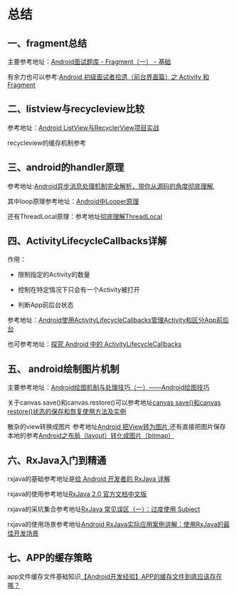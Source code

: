 # 总结
## 一、fragment总结
主要参考地址：[Android面试题库 - Fragment（一） - 基础 ](http://fullscreendeveloper.cn/articles/2018/09/02/1535901570200.html)

有余力也可以参考:[Android 初级面试者拾遗（前台界面篇）之 Activity 和 Fragment](https://segmentfault.com/a/1190000016902580?utm_medium=referral&utm_source=tuicool)
## 二、listview与recycleview比较
参考地址：[Android ListView与RecyclerView项目实战](https://segmentfault.com/a/1190000014087755)

recycleview的缓存机制参考[]()
## 三、android的handler原理
参考地址:[Android异步消息处理机制完全解析，带你从源码的角度彻底理解](https://blog.csdn.net/guolin_blog/article/details/9991569),

其中loop原理参考地址：[Android中Looper原理](https://blog.csdn.net/u014803950/article/details/80832581)

还有ThreadLocal原理：参考地址[彻底理解ThreadLocal](https://www.cnblogs.com/ldq2016/p/9041856.html)

## 四、ActivityLifecycleCallbacks详解

作用：
- 限制指定的Activity的数量

- 控制在特定情况下只会有一个Activity被打开

- 判断App前后台状态

参考地址：[Android使用ActivityLifecycleCallbacks管理Activity和区分App前后台](https://www.cnblogs.com/renhui/p/11074604.html)

也可参考地址：[探究 Android 中的 ActivityLifecycleCallbacks](https://www.jianshu.com/p/77f754446009)
## 五、 android绘制图片机制
主要参考地址：[Android绘图机制与处理技巧（一）——Android绘图技巧](https://blog.csdn.net/tw19911005/article/details/51461239)

关于canvas.save()和canvas.restore()可以参考地址[canvas save()和canvas restore()状态的保存和恢复使用方法及实例](https://www.cnblogs.com/mmzuo-798/p/9969188.html)

散杂的view转换成图片 参考地址[Android 把View转为图片](https://www.jianshu.com/p/3d03c66cf169?tdsourcetag=s_pctim_aiomsg),还有直接把图片保存本地的参考[Android之布局（layout）转化成图片（bitmap）](https://blog.csdn.net/qq_36347817/article/details/85985603)

## 六、RxJava入门到精通
rxjava的基础参考地址是[给 Android 开发者的 RxJava 详解](http://gank.io/post/560e15be2dca930e00da1083)

rxjava的使用参考地址[RxJava 2.0 官方文档中文版](https://www.jianshu.com/p/733c19794fdf)

rxjava的采坑集合参考地址[RxJava 常见误区（一）：过度使用 Subject](https://blog.csdn.net/love_yan_1314/article/details/60145183)

rxjava的使用场景参考地址[Android RxJava实际应用案例讲解：使用RxJava的最佳开发场景](https://blog.csdn.net/carson_ho/article/details/79168723)

## 七、APP的缓存策略

app文件缓存文件基础知识[【Android开发经验】APP的缓存文件到底应该存在哪？](https://blog.csdn.net/shakespeare001/article/details/50546809)

